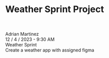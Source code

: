 <h1>Weather Sprint Project</h1>
<br>
<br>
Adrian Martinez
<br>
12 / 4 / 2023 - 9:30 AM
<br>
Weather Sprint
<br>
Create a weather app with assigned figma 